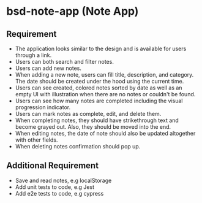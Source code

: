 # bsd-note-app (Note App)

## Requirement

* The application looks similar to the design and is available for users through a link.
* Users can both search and filter notes.
* Users can add new notes.
* When adding a new note, users can fill title, description, and category. The date should be created under the hood using the current time.
* Users can see created, colored notes sorted by date as well as an empty UI with illustration when there are no notes or couldn't be found.
* Users can see how many notes are completed including the visual progression indicator.
* Users can mark notes as complete, edit, and delete them.
* When completing notes, they should have strikethrough text and become grayed out. Also, they should be moved into the end.
* When editing notes, the date of note should also be updated altogether with other fields.
* When deleting notes confirmation should pop up.

## Additional Requirement

* Save and read notes, e.g localStorage
* Add unit tests to code, e.g Jest
* Add e2e tests to code, e.g cypress